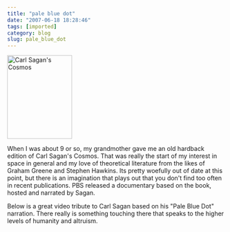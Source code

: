 ```yaml
---
title: "pale blue dot"
date: "2007-06-18 18:28:46"
tags: [imported]
category: blog
slug: pale_blue_dot
---
```


<img src="https://upload.wikimedia.org/wikipedia/en/9/91/Cosmos_book.gif" title="Carl Sagan's Cosmos" alt="Carl Sagan's Cosmos" class="flickr reflect rheight20" height="193" width="150" />

When I was about 9 or so, my grandmother gave me an old hardback edition of Carl Sagan's Cosmos. That was really the start of my interest in space in general and my love of theoretical literature from the likes of Graham Greene and Stephen Hawkins. Its pretty woefully out of date at this point, but there is an imagination that plays out that you don't find too often in recent publications. PBS released a documentary based on the book, hosted and narrated by Sagan.

Below is a great video tribute to Carl Sagan based on his "Pale Blue Dot" narration. There really is something touching there that speaks to the higher levels of humanity and altruism.

<object width="425" height="350"><param name="movie" value="https://www.youtube.com/v/2pfwY2TNehw"></param><param name="wmode" value="transparent"></param><embed src="https://www.youtube.com/v/2pfwY2TNehw" type="application/x-shockwave-flash" wmode="transparent" width="425" height="350"></embed></object>
